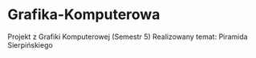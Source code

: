 # Grafika-Komputerowa
Projekt z Grafiki Komputerowej (Semestr 5)
Realizowany temat: Piramida Sierpińskiego